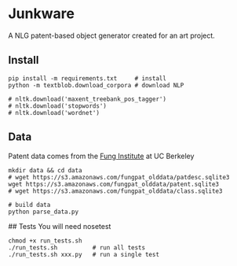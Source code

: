 # Junkware

A NLG patent-based object generator created for an art project.


## Install

    pip install -m requirements.txt     # install
    python -m textblob.download_corpora # download NLP

    # nltk.download('maxent_treebank_pos_tagger')
    # nltk.download('stopwords')
    # nltk.download('wordnet')

## Data

Patent data comes from the [Fung Institute](https://github.com/funginstitute/downloads) at UC Berkeley

    mkdir data && cd data
    # wget https://s3.amazonaws.com/fungpat_olddata/patdesc.sqlite3
    wget https://s3.amazonaws.com/fungpat_olddata/patent.sqlite3
    # wget https://s3.amazonaws.com/fungpat_olddata/class.sqlite3

    # build data
    python parse_data.py


## Tests
You will need nosetest

    chmod +x run_tests.sh
    ./run_tests.sh          # run all tests
    ./run_tests.sh xxx.py   # run a single test
